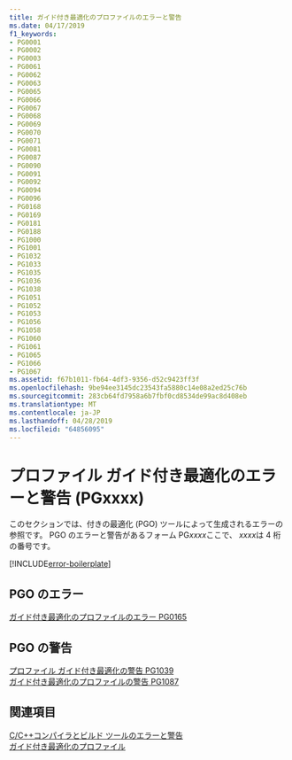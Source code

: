 ```yaml
---
title: ガイド付き最適化のプロファイルのエラーと警告
ms.date: 04/17/2019
f1_keywords:
- PG0001
- PG0002
- PG0003
- PG0061
- PG0062
- PG0063
- PG0065
- PG0066
- PG0067
- PG0068
- PG0069
- PG0070
- PG0071
- PG0081
- PG0087
- PG0090
- PG0091
- PG0092
- PG0094
- PG0096
- PG0168
- PG0169
- PG0181
- PG0188
- PG1000
- PG1001
- PG1032
- PG1033
- PG1035
- PG1036
- PG1038
- PG1051
- PG1052
- PG1053
- PG1056
- PG1058
- PG1060
- PG1061
- PG1065
- PG1066
- PG1067
ms.assetid: f67b1011-fb64-4df3-9356-d52c9423ff3f
ms.openlocfilehash: 9be94ee3145dc23543fa5880c14e08a2ed25c76b
ms.sourcegitcommit: 283cb64fd7958a6b7fbf0cd8534de99ac8d408eb
ms.translationtype: MT
ms.contentlocale: ja-JP
ms.lasthandoff: 04/28/2019
ms.locfileid: "64856095"
---
```

# <a name="profile-guided-optimization-errors-and-warnings-pgxxxx"></a>プロファイル ガイド付き最適化のエラーと警告 (PGxxxx)

このセクションでは、付きの最適化 (PGO) ツールによって生成されるエラーの参照です。 PGO のエラーと警告があるフォーム PG*xxxx*ここで、 *xxxx*は 4 桁の番号です。

[!INCLUDE[error-boilerplate](../../error-messages/includes/error-boilerplate.md)]

## <a name="pgo-errors"></a>PGO のエラー

[ガイド付き最適化のプロファイルのエラー PG0165](../../error-messages/tool-errors/profile-guided-optimization-error-pg0165.md)

## <a name="pgo-warnings"></a>PGO の警告

[プロファイル ガイド付き最適化の警告 PG1039](../../error-messages/tool-errors/profile-guided-optimization-warning-pg1039.md) \
[ガイド付き最適化のプロファイルの警告 PG1087](../../error-messages/tool-errors/profile-guided-optimization-warning-pg1087.md)

## <a name="see-also"></a>関連項目

[C/C++コンパイラとビルド ツールのエラーと警告](../compiler-errors-1/c-cpp-build-errors.md) \
[ガイド付き最適化のプロファイル](../../build/profile-guided-optimizations.md)
